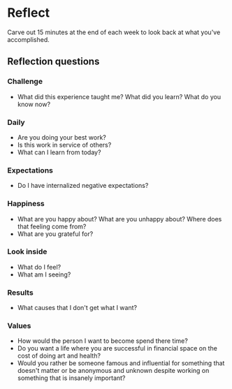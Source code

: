 # Reflect

Carve out 15 minutes at the end of each week to look back at what you've accomplished.


## Reflection questions

### Challenge
- What did this experience taught me? What did you learn? What do you know now?

### Daily
- Are you doing your best work?
- Is this work in service of others?
- What can I learn from today?

### Expectations
- Do I have internalized negative expectations?
### Happiness
- What are you happy about? What are you unhappy about? Where does that feeling come from?
- What are you grateful for?

### Look inside
- What do I feel?
- What am I seeing?

### Results
- What causes that I don't get what I want?

### Values
- How would the person I want to become spend there time? 
- Do you want a life where you are successful in financial space on the cost of doing art and health?
- Would you rather be someone famous and influential for something that doesn't matter or be anonymous and unknown despite working on something that is insanely important?